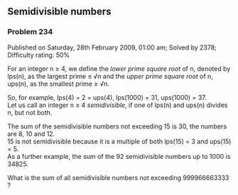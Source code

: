 Semidivisible numbers
---------------------

### Problem 234

Published on Saturday, 28th February 2009, 01:00 am; Solved by 2378;
Difficulty rating: 50%

For an integer n ≥ 4, we define the *lower prime square root* of n,
denoted by lps(n), as the largest prime ≤ √n and the *upper prime square
root* of n, ups(n), as the smallest prime ≥ √n.

So, for example, lps(4) = 2 = ups(4), lps(1000) = 31, ups(1000) = 37.\
 Let us call an integer n ≥ 4 *semidivisible*, if one of lps(n) and
ups(n) divides n, but not both.

The sum of the semidivisible numbers not exceeding 15 is 30, the numbers
are 8, 10 and 12.\
 15 is not semidivisible because it is a multiple of both lps(15) = 3
and ups(15) = 5.\
 As a further example, the sum of the 92 semidivisible numbers up to
1000 is 34825.

What is the sum of all semidivisible numbers not exceeding 999966663333
?
